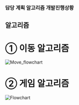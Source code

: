 ### 담당 계획 알고리즘 개발진행상황


## 알고리즘
# ① 이동 알고리즘 

![Move_flowchart](https://user-images.githubusercontent.com/101384306/168834252-8cb51787-0944-492d-892b-7baffa96a1bd.jpg)
# ② 게임 알고리즘

![Flowchart](https://user-images.githubusercontent.com/101384306/168834274-cc941524-3596-4e38-b6d3-9996193c1e18.jpg)
